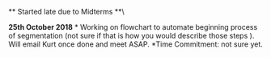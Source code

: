 
** Started late due to Midterms **\

**25th October 2018**
	* Working on flowchart to automate beginning process of segmentation (not sure if that is how you would describe those steps ). Will email Kurt once done and meet ASAP. 
	*Time Commitment: not sure yet. 
